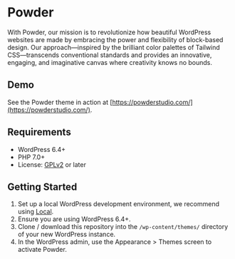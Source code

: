# Powder

With Powder, our mission is to revolutionize how beautiful WordPress websites are made by embracing the power and flexibility of block-based design. Our approach—inspired by the brilliant color palettes of Tailwind CSS—transcends conventional standards and provides an innovative, engaging, and imaginative canvas where creativity knows no bounds.

## Demo

See the Powder theme in action at [https://powderstudio.com/](https://powderstudio.com/).

## Requirements

- WordPress 6.4+
- PHP 7.0+
- License: [GPLv2](http://www.gnu.org/licenses/gpl-2.0.html) or later

## Getting Started

1. Set up a local WordPress development environment, we recommend using [Local](https://localwp.com/).
2. Ensure you are using WordPress 6.4+.
3. Clone / download this repository into the `/wp-content/themes/` directory of your new WordPress instance.
4. In the WordPress admin, use the Appearance > Themes screen to activate Powder.
